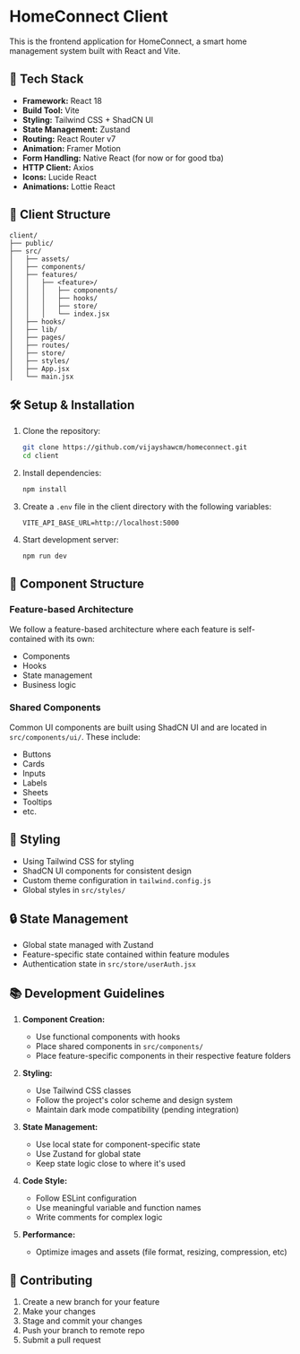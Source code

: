 # HomeConnect Client

This is the frontend application for HomeConnect, a smart home management system built with React and Vite.

## 🚀 Tech Stack

- **Framework:** React 18
- **Build Tool:** Vite
- **Styling:** Tailwind CSS + ShadCN UI
- **State Management:** Zustand
- **Routing:** React Router v7
- **Animation:** Framer Motion
- **Form Handling:** Native React (for now or for good tba)
- **HTTP Client:** Axios
- **Icons:** Lucide React
- **Animations:** Lottie React

## 📁 Client Structure

```
client/
├── public/
├── src/
│   ├── assets/
│   ├── components/
│   ├── features/
│   │   ├── <feature>/
│   │   │   ├── components/
│   │   │   ├── hooks/
│   │   │   ├── store/
│   │   │   └── index.jsx
│   ├── hooks/
│   ├── lib/
│   ├── pages/
│   ├── routes/
│   ├── store/
│   ├── styles/
│   ├── App.jsx
│   └── main.jsx
```

## 🛠️ Setup & Installation

1. Clone the repository:

   ```bash
   git clone https://github.com/vijayshawcm/homeconnect.git
   cd client
   ```

2. Install dependencies:

   ```bash
   npm install
   ```

3. Create a `.env` file in the client directory with the following variables:

   ```env
   VITE_API_BASE_URL=http://localhost:5000
   ```

4. Start development server:
   ```bash
   npm run dev
   ```

## 🧱 Component Structure

### Feature-based Architecture

We follow a feature-based architecture where each feature is self-contained with its own:

- Components
- Hooks
- State management
- Business logic

### Shared Components

Common UI components are built using ShadCN UI and are located in `src/components/ui/`. These include:

- Buttons
- Cards
- Inputs
- Labels
- Sheets
- Tooltips
- etc.

## 🎨 Styling

- Using Tailwind CSS for styling
- ShadCN UI components for consistent design
- Custom theme configuration in `tailwind.config.js`
- Global styles in `src/styles/`

## 🔒 State Management

- Global state managed with Zustand
- Feature-specific state contained within feature modules
- Authentication state in `src/store/userAuth.jsx`

## 📚 Development Guidelines

1. **Component Creation:**

   - Use functional components with hooks
   - Place shared components in `src/components/`
   - Place feature-specific components in their respective feature folders

2. **Styling:**

   - Use Tailwind CSS classes
   - Follow the project's color scheme and design system
   - Maintain dark mode compatibility (pending integration)

3. **State Management:**

   - Use local state for component-specific state
   - Use Zustand for global state
   - Keep state logic close to where it's used

4. **Code Style:**

   - Follow ESLint configuration
   - Use meaningful variable and function names
   - Write comments for complex logic

5. **Performance:**
   - Optimize images and assets (file format, resizing, compression, etc)

## 🤝 Contributing

1. Create a new branch for your feature
2. Make your changes
3. Stage and commit your changes
4. Push your branch to remote repo
5. Submit a pull request

